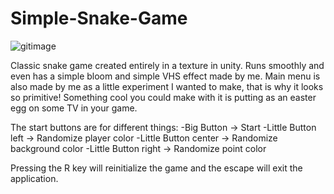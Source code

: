 # Simple-Snake-Game

![gitimage](https://user-images.githubusercontent.com/121524216/234348555-54fa262d-161e-4df5-83de-77968f5fea31.PNG)


Classic snake game created entirely in a texture in unity. Runs smoothly and even has a simple bloom and simple VHS effect made by me. Main menu is also made by me as a little experiment I wanted to make, that is why it looks so primitive! Something cool you could make with it is putting as an easter egg on some TV in your game.

The start buttons are for different things:
  -Big Button -> Start
  -Little Button left -> Randomize player color
  -Little Button center -> Randomize background color
  -Little Button right -> Randomize point color
  
  Pressing the R key will reinitialize the game and the escape will exit the application.
